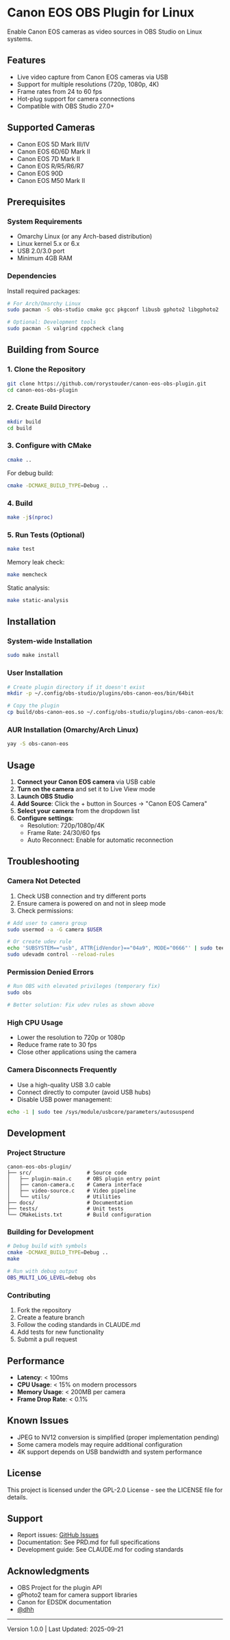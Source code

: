 # Canon EOS OBS Plugin for Linux

Enable Canon EOS cameras as video sources in OBS Studio on Linux systems.

## Features

- Live video capture from Canon EOS cameras via USB
- Support for multiple resolutions (720p, 1080p, 4K)
- Frame rates from 24 to 60 fps
- Hot-plug support for camera connections
- Compatible with OBS Studio 27.0+

## Supported Cameras

- Canon EOS 5D Mark III/IV
- Canon EOS 6D/6D Mark II
- Canon EOS 7D Mark II
- Canon EOS R/R5/R6/R7
- Canon EOS 90D
- Canon EOS M50 Mark II

## Prerequisites

### System Requirements
- Omarchy Linux (or any Arch-based distribution)
- Linux kernel 5.x or 6.x
- USB 2.0/3.0 port
- Minimum 4GB RAM

### Dependencies

Install required packages:

```bash
# For Arch/Omarchy Linux
sudo pacman -S obs-studio cmake gcc pkgconf libusb gphoto2 libgphoto2

# Optional: Development tools
sudo pacman -S valgrind cppcheck clang
```

## Building from Source

### 1. Clone the Repository

```bash
git clone https://github.com/rorystouder/canon-eos-obs-plugin.git
cd canon-eos-obs-plugin
```

### 2. Create Build Directory

```bash
mkdir build
cd build
```

### 3. Configure with CMake

```bash
cmake ..
```

For debug build:
```bash
cmake -DCMAKE_BUILD_TYPE=Debug ..
```

### 4. Build

```bash
make -j$(nproc)
```

### 5. Run Tests (Optional)

```bash
make test
```

Memory leak check:
```bash
make memcheck
```

Static analysis:
```bash
make static-analysis
```

## Installation

### System-wide Installation

```bash
sudo make install
```

### User Installation

```bash
# Create plugin directory if it doesn't exist
mkdir -p ~/.config/obs-studio/plugins/obs-canon-eos/bin/64bit

# Copy the plugin
cp build/obs-canon-eos.so ~/.config/obs-studio/plugins/obs-canon-eos/bin/64bit/
```

### AUR Installation (Omarchy/Arch Linux)

```bash
yay -S obs-canon-eos
```

## Usage

1. **Connect your Canon EOS camera** via USB cable
2. **Turn on the camera** and set it to Live View mode
3. **Launch OBS Studio**
4. **Add Source**: Click the + button in Sources → "Canon EOS Camera"
5. **Select your camera** from the dropdown list
6. **Configure settings**:
   - Resolution: 720p/1080p/4K
   - Frame Rate: 24/30/60 fps
   - Auto Reconnect: Enable for automatic reconnection

## Troubleshooting

### Camera Not Detected

1. Check USB connection and try different ports
2. Ensure camera is powered on and not in sleep mode
3. Check permissions:
```bash
# Add user to camera group
sudo usermod -a -G camera $USER

# Or create udev rule
echo 'SUBSYSTEM=="usb", ATTR{idVendor}=="04a9", MODE="0666"' | sudo tee /etc/udev/rules.d/99-canon.rules
sudo udevadm control --reload-rules
```

### Permission Denied Errors

```bash
# Run OBS with elevated privileges (temporary fix)
sudo obs

# Better solution: Fix udev rules as shown above
```

### High CPU Usage

- Lower the resolution to 720p or 1080p
- Reduce frame rate to 30 fps
- Close other applications using the camera

### Camera Disconnects Frequently

- Use a high-quality USB 3.0 cable
- Connect directly to computer (avoid USB hubs)
- Disable USB power management:
```bash
echo -1 | sudo tee /sys/module/usbcore/parameters/autosuspend
```

## Development

### Project Structure

```
canon-eos-obs-plugin/
├── src/                  # Source code
│   ├── plugin-main.c     # OBS plugin entry point
│   ├── canon-camera.c    # Camera interface
│   ├── video-source.c    # Video pipeline
│   └── utils/            # Utilities
├── docs/                 # Documentation
├── tests/                # Unit tests
└── CMakeLists.txt        # Build configuration
```

### Building for Development

```bash
# Debug build with symbols
cmake -DCMAKE_BUILD_TYPE=Debug ..
make

# Run with debug output
OBS_MULTI_LOG_LEVEL=debug obs
```

### Contributing

1. Fork the repository
2. Create a feature branch
3. Follow the coding standards in CLAUDE.md
4. Add tests for new functionality
5. Submit a pull request

## Performance

- **Latency**: < 100ms
- **CPU Usage**: < 15% on modern processors
- **Memory Usage**: < 200MB per camera
- **Frame Drop Rate**: < 0.1%

## Known Issues

- JPEG to NV12 conversion is simplified (proper implementation pending)
- Some camera models may require additional configuration
- 4K support depends on USB bandwidth and system performance

## License

This project is licensed under the GPL-2.0 License - see the LICENSE file for details.

## Support

- Report issues: [GitHub Issues](https://github.com/rorystouder/canon-eos-obs-plugin/issues)
- Documentation: See PRD.md for full specifications
- Development guide: See CLAUDE.md for coding standards

## Acknowledgments

- OBS Project for the plugin API
- gPhoto2 team for camera support libraries
- Canon for EDSDK documentation
- [@dhh](https://github.com/dhh)

---

Version 1.0.0 | Last Updated: 2025-09-21
